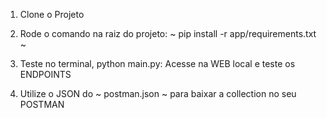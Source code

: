 1. Clone o Projeto

2. Rode o comando na raiz do projeto: ~ pip install -r app/requirements.txt ~

3. Teste no terminal, python main.py: Acesse na WEB local e teste os ENDPOINTS

4. Utilize o JSON do ~ postman.json ~ para baixar a collection no seu POSTMAN